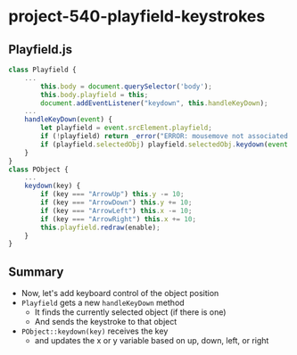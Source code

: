 # project-540-playfield-keystrokes

## Playfield.js
```js
class Playfield {
    ...
        this.body = document.querySelector('body');
        this.body.playfield = this;
        document.addEventListener("keydown", this.handleKeyDown);
    ...
    handleKeyDown(event) {
        let playfield = event.srcElement.playfield;
        if (!playfield) return _error("ERROR: mousemove not associated with a playfield");
        if (playfield.selectedObj) playfield.selectedObj.keydown(event.key);
    }
}
class PObject {
    ...
    keydown(key) {
        if (key === "ArrowUp") this.y -= 10;
        if (key === "ArrowDown") this.y += 10;
        if (key === "ArrowLeft") this.x -= 10;
        if (key === "ArrowRight") this.x += 10;
        this.playfield.redraw(enable);
    }
}
```

## Summary
* Now, let's add keyboard control of the object position
* `Playfield` gets a new `handleKeyDown` method
  * It finds the currently selected object (if there is one)
  * And sends the keystroke to that object
* `PObject::keydown(key)` receives the key
  * and updates the x or y variable based on up, down, left, or right